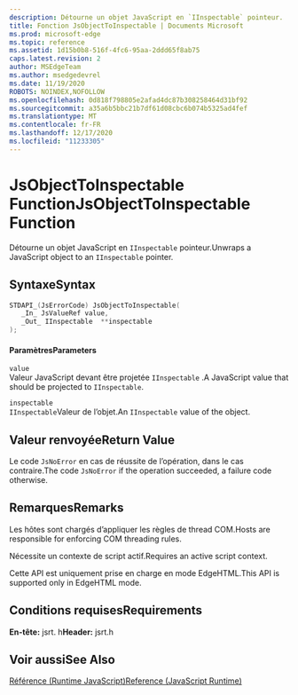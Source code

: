 ```yaml
---
description: Détourne un objet JavaScript en `IInspectable` pointeur.
title: Fonction JsObjectToInspectable | Documents Microsoft
ms.prod: microsoft-edge
ms.topic: reference
ms.assetid: 1d15b0b8-516f-4fc6-95aa-2ddd65f8ab75
caps.latest.revision: 2
author: MSEdgeTeam
ms.author: msedgedevrel
ms.date: 11/19/2020
ROBOTS: NOINDEX,NOFOLLOW
ms.openlocfilehash: 0d818f798805e2afad4dc87b308258464d31bf92
ms.sourcegitcommit: a35a6b5bbc21b7df61d08cbc6b074b5325ad4fef
ms.translationtype: MT
ms.contentlocale: fr-FR
ms.lasthandoff: 12/17/2020
ms.locfileid: "11233305"
---
```

# <span data-ttu-id="163e8-103">JsObjectToInspectable Function</span><span class="sxs-lookup"><span data-stu-id="163e8-103">JsObjectToInspectable Function</span></span>

<span data-ttu-id="163e8-104">Détourne un objet JavaScript en `IInspectable` pointeur.</span><span class="sxs-lookup"><span data-stu-id="163e8-104">Unwraps a JavaScript object to an `IInspectable` pointer.</span></span>  
  
## <span data-ttu-id="163e8-105">Syntaxe</span><span class="sxs-lookup"><span data-stu-id="163e8-105">Syntax</span></span>  
  
```cpp  
STDAPI_(JsErrorCode) JsObjectToInspectable(  
   _In_ JsValueRef value,  
   _Out_ IInspectable  **inspectable  
);  
```  
  
#### <span data-ttu-id="163e8-106">Paramètres</span><span class="sxs-lookup"><span data-stu-id="163e8-106">Parameters</span></span>  
 `value`  
 <span data-ttu-id="163e8-107">Valeur JavaScript devant être projetée `IInspectable` .</span><span class="sxs-lookup"><span data-stu-id="163e8-107">A JavaScript value that should be projected to `IInspectable`.</span></span>  
  
 `inspectable`  
 <span data-ttu-id="163e8-108">`IInspectable`Valeur de l’objet.</span><span class="sxs-lookup"><span data-stu-id="163e8-108">An `IInspectable` value of the object.</span></span>  
  
## <span data-ttu-id="163e8-109">Valeur renvoyée</span><span class="sxs-lookup"><span data-stu-id="163e8-109">Return Value</span></span>  
 <span data-ttu-id="163e8-110">Le code `JsNoError` en cas de réussite de l’opération, dans le cas contraire.</span><span class="sxs-lookup"><span data-stu-id="163e8-110">The code `JsNoError` if the operation succeeded, a failure code otherwise.</span></span>  
  
## <span data-ttu-id="163e8-111">Remarques</span><span class="sxs-lookup"><span data-stu-id="163e8-111">Remarks</span></span>  
 <span data-ttu-id="163e8-112">Les hôtes sont chargés d’appliquer les règles de thread COM.</span><span class="sxs-lookup"><span data-stu-id="163e8-112">Hosts are responsible for enforcing COM threading rules.</span></span>  
  
 <span data-ttu-id="163e8-113">Nécessite un contexte de script actif.</span><span class="sxs-lookup"><span data-stu-id="163e8-113">Requires an active script context.</span></span>  
  
 <span data-ttu-id="163e8-114">Cette API est uniquement prise en charge en mode EdgeHTML.</span><span class="sxs-lookup"><span data-stu-id="163e8-114">This API is supported only in EdgeHTML mode.</span></span>  
  
## <span data-ttu-id="163e8-115">Conditions requises</span><span class="sxs-lookup"><span data-stu-id="163e8-115">Requirements</span></span>  
 <span data-ttu-id="163e8-116">**En-tête:** jsrt. h</span><span class="sxs-lookup"><span data-stu-id="163e8-116">**Header:** jsrt.h</span></span>  
  
## <span data-ttu-id="163e8-117">Voir aussi</span><span class="sxs-lookup"><span data-stu-id="163e8-117">See Also</span></span>  
 [<span data-ttu-id="163e8-118">Référence (Runtime JavaScript)</span><span class="sxs-lookup"><span data-stu-id="163e8-118">Reference (JavaScript Runtime)</span></span>](../chakra-hosting/reference-javascript-runtime.md)

